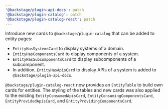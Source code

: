 ```yaml
---
'@backstage/plugin-api-docs': patch
'@backstage/plugin-catalog': patch
'@backstage/plugin-catalog-react': patch
---
```


Introduce new cards to `@backstage/plugin-catalog` that can be added to entity pages:

- `EntityHasSystemsCard` to display systems of a domain.
- `EntityHasComponentsCard` to display components of a system.
- `EntityHasSubcomponentsCard` to display subcomponents of a subcomponent.
- In addition, `EntityHasApisCard` to display APIs of a system is added to `@backstage/plugin-api-docs`.

`@backstage/plugin-catalog-react` now provides an `EntityTable` to build own cards for entities.
The styling of the tables and new cards was also applied to the existing `EntityConsumedApisCard`,
`EntityConsumingComponentsCard`, `EntityProvidedApisCard`, and `EntityProvidingComponentsCard`.
